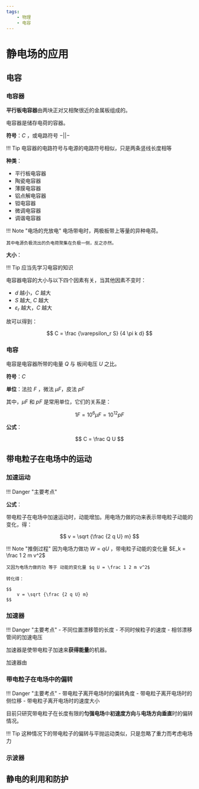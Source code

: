 ```yaml
---
tags:
    - 物理
    - 电容
---
```


# 静电场的应用

## 电容

### 电容器

**平行板电容器**由两块正对又相聚很近的金属板组成的。

电容器是储存电荷的容器。

**符号**：$C$ ，或电路符号 $-| |-$

!!! Tip
    电容器的电路符号与电源的电路符号相似，只是两条竖线长度相等

**种类**：

- 平行板电容器
- 陶瓷电容器
- 薄膜电容器
- 铝点解电容器
- 钽电容器
- 微调电容器
- 调谐电容器

!!! Note "电场的充放电"
    电场带电时，两极板带上等量的异种电荷。

    其中电源负极流出的负电荷聚集在负极一侧，反之亦然。

**大小**：

!!! Tip
    应当先学习电容的知识

电容器电容的大小与以下四个因素有关，当其他因素不变时：

- $d$ 越小，$C$ 越大
- $S$ 越大, $C$ 越大
- $\varepsilon_r$ 越大，$C$ 越大

故可以得到：

$$
    C = \frac {\varepsilon_r S} {4 \pi k d}
$$

### 电容

电容是电容器所带的电量 $Q$ 与 板间电压 $U$ 之比。

**符号**：$C$

**单位**：法拉 $F$ ，微法 $\mu F$，皮法 $p F$

其中，$\mu F$ 和 $pF$ 是常用单位，它们的关系是：

$$
    1 F = 10^6 \mu F = 10^{12} p F
$$

**公式**：

$$
    C = \frac Q U
$$

## 带电粒子在电场中的运动

### 加速运动

!!! Danger "主要考点"

**公式**：

带电粒子在电场中加速运动时，动能增加。用电场力做的功来表示带电粒子动能的变化，得：

$$
    v = \sqrt {\frac {2 q U} m}
$$

!!! Note "推倒过程"
    因为电场力做功 $W = q U$ ，带电粒子动能的变化量 $E_k = \frac 1 2 m v^2$

    又因为电场力做的功 等于 动能的变化量 $q U = \frac 1 2 m v^2$

    转化得：

    $$
        v = \sqrt {\frac {2 q U} m}
    $$

### 加速器

!!! Danger "主要考点"
    - 不同位置漂移管的长度
    - 不同时候粒子的速度
    - 相邻漂移管间的加速电压

加速器是使带电粒子加速来**获得能量**的机器。

加速器由

### 带电粒子在电场中的偏转

!!! Danger "主要考点"
    - 带电粒子离开电场时的偏转角度
    - 带电粒子离开电场时的侧位移
    - 带电粒子离开电场时的速度大小

目前只研究带电粒子在长度有限的**匀强电场**中**初速度方向**与**电场方向垂直**时的偏转情况。

!!! Tip
    这种情况下的带电粒子的偏转与平抛运动类似，只是忽略了重力而考虑电场力

### 示波器

## 静电的利用和防护
